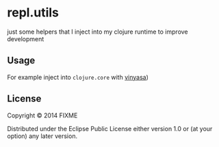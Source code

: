 # repl.utils

just some helpers that I inject into my clojure runtime to improve development

## Usage

For example inject into `clojure.core` with [vinyasa](https://github.com/zcaudate/vinyasa))

## License

Copyright © 2014 FIXME

Distributed under the Eclipse Public License either version 1.0 or (at
your option) any later version.
